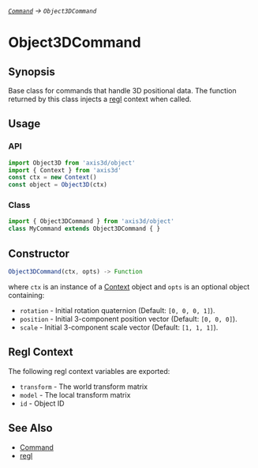 *[`Command`][Command] -> `Object3DCommand`*

Object3DCommand
===============

## Synopsis

Base class for commands that handle 3D positional data. The function
returned by this class injects a [regl][regl] context when called.

## Usage

### API

```js
import Object3D from 'axis3d/object'
import { Context } from 'axis3d'
const ctx = new Context()
const object = Object3D(ctx)
```

### Class

```js
import { Object3DCommand } from 'axis3d/object'
class MyCommand extends Object3DCommand { }
```

## Constructor

```js
Object3DCommand(ctx, opts) -> Function
```

where `ctx` is an instance of a [Context][Context] object and `opts` is
an optional object containing:

* `rotation` - Initial rotation quaternion (Default: `[0, 0, 0, 1]`).
* `position` - Initial 3-component position vector (Default: `[0, 0, 0]`).
* `scale` - Initial 3-component scale vector (Default: `[1, 1, 1]`).

## Regl Context

The following regl context variables are exported:

* `transform` - The world transform matrix
* `model` - The local transform matrix
* `id` - Object ID

## See Also

* [Command][Command]
* [regl][regl]

[Context]: Context.md
[Command]: Command.md
[regl]: https://github.com/regl-project/regl
